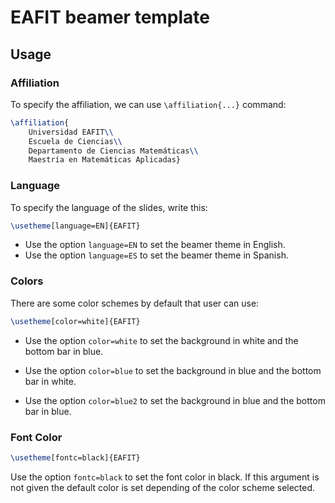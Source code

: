 
# EAFIT beamer template

## Usage

### Affiliation

To specify the affiliation, we can use `\affiliation{...}` command:

```latex
\affiliation{
	Universidad EAFIT\\
	Escuela de Ciencias\\
	Departamento de Ciencias Matemáticas\\
	Maestría en Matemáticas Aplicadas}
```

### Language

To specify the language of the slides, write this:

```latex
\usetheme[language=EN]{EAFIT}
```

- Use the option `language=EN` to set the beamer theme in English.
- Use the option `language=ES` to set the beamer theme in Spanish.

### Colors

There are some color schemes by default that user can use:

```latex
\usetheme[color=white]{EAFIT}
```

- Use the option `color=white` to set the background in white and
the bottom bar in blue.

- Use the option `color=blue` to set the background in blue and
the bottom bar in white.

- Use the option `color=blue2` to set the background in blue and
the bottom bar in blue.


### Font Color

```latex
\usetheme[fontc=black]{EAFIT}
```

Use the option `fontc=black` to set the font color in black. If this
argument is not given the default color is set depending of the
color scheme selected.

